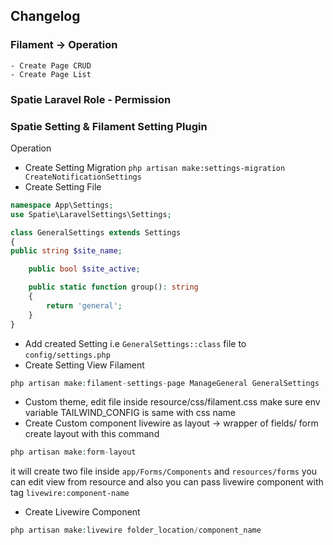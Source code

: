 ## Changelog

### Filament -> Operation

    - Create Page CRUD
    - Create Page List

### Spatie Laravel Role - Permission

### Spatie Setting & Filament Setting Plugin

Operation

- Create Setting Migration
  `php artisan make:settings-migration CreateNotificationSettings`
- Create Setting File

```php   
namespace App\Settings;
use Spatie\LaravelSettings\Settings;

class GeneralSettings extends Settings
{
public string $site_name;

    public bool $site_active;

    public static function group(): string
    {
        return 'general';
    }
}
```

- Add created Setting i.e `GeneralSettings::class` file to `config/settings.php`
- Create Setting View Filament

```php
php artisan make:filament-settings-page ManageGeneral GeneralSettings
```

- Custom theme, edit file inside resource/css/filament.css make sure env variable TAILWIND_CONFIG is same with css name
- Create Custom component livewire as layout -> wrapper of fields/ form
  create layout with this command

```php 
php artisan make:form-layout
```

it will create two file inside `app/Forms/Components` and `resources/forms`
you can edit view from resource and also you can pass livewire component with tag `livewire:component-name`

- Create Livewire Component

```php
php artisan make:livewire folder_location/component_name
```
